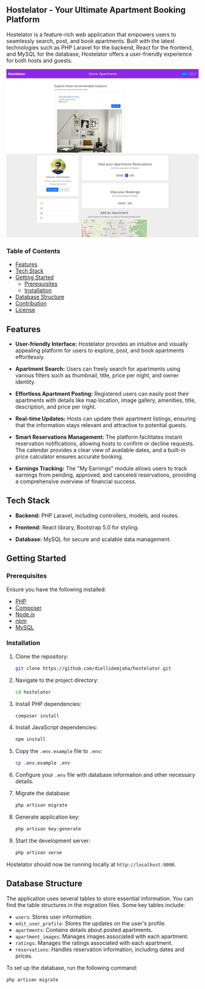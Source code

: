 ## Hostelator - Your Ultimate Apartment Booking Platform

Hostelator is a feature-rich web application that empowers users to seamlessly search, post, and book apartments. Built with the latest technologies such as PHP Laravel for the backend, React for the frontend, and MySQL for the database, Hostelator offers a user-friendly experience for both hosts and guests.


![Example Screenshot](hostelator-1-screenshot.jpg)
![Example Screenshot](hostelator-2-screenshot.jpg)

### Table of Contents
- [Features](#features)
- [Tech Stack](#tech-stack)
- [Getting Started](#getting-started)
  - [Prerequisites](#prerequisites)
  - [Installation](#installation)
- [Database Structure](#database-structure)
- [Contribution](#contribution)
- [License](#license)

## Features

- **User-friendly Interface:** Hostelator provides an intuitive and visually appealing platform for users to explore, post, and book apartments effortlessly.

- **Apartment Search:** Users can freely search for apartments using various filters such as thumbnail, title, price per night, and owner identity.

- **Effortless Apartment Posting:** Registered users can easily post their apartments with details like map location, image gallery, amenities, title, description, and price per night.

- **Real-time Updates:** Hosts can update their apartment listings, ensuring that the information stays relevant and attractive to potential guests.

- **Smart Reservations Management:** The platform facilitates instant reservation notifications, allowing hosts to confirm or decline requests. The calendar provides a clear view of available dates, and a built-in price calculator ensures accurate booking.

- **Earnings Tracking:** The "My Earnings" module allows users to track earnings from pending, approved, and canceled reservations, providing a comprehensive overview of financial success.

## Tech Stack

- **Backend:** PHP Laravel, including controllers, models, and routes.
  
- **Frontend:** React library, Bootstrap 5.0 for styling.

- **Database:** MySQL for secure and scalable data management.

## Getting Started

### Prerequisites

Ensure you have the following installed:

- [PHP](https://www.php.net/manual/en/install.php)
- [Composer](https://getcomposer.org/download/)
- [Node.js](https://nodejs.org/en/download/)
- [npm](https://www.npmjs.com/get-npm)
- [MySQL](https://dev.mysql.com/downloads/)

### Installation

1. Clone the repository:

    ```bash
    git clone https://github.com/diellidemjaha/hostelator.git
    ```

2. Navigate to the project directory:

    ```bash
    cd hostelator
    ```

3. Install PHP dependencies:

    ```bash
    composer install
    ```

4. Install JavaScript dependencies:

    ```bash
    npm install
    ```

5. Copy the `.env.example` file to `.env`:

    ```bash
    cp .env.example .env
    ```

6. Configure your `.env` file with database information and other necessary details.

7. Migrate the database:

    ```bash
    php artisan migrate
    ```

8. Generate application key:

    ```bash
    php artisan key:generate
    ```

9. Start the development server:

    ```bash
    php artisan serve
    ```

Hostelator should now be running locally at `http://localhost:8000`.

## Database Structure

The application uses several tables to store essential information. You can find the table structures in the migration files. Some key tables include:

- `users`: Stores user information.
- `edit_user_profile`: Stores the updates on the user's profile.
- `apartments`: Contains details about posted apartments.
- `apartment_images`: Manages images associated with each apartment.
- `ratings`: Manages the ratings associated with each apartment.
- `reservations`: Handles reservation information, including dates and prices.

To set up the database, run the following command:

```bash
php artisan migrate
